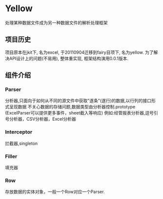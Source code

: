 Yellow
==========

处理某种数据文件成为另一种数据文件的解析处理框架

项目历史
----------
项目原本在jkit下, 名为excel, 于20110904迁移到fairy目项下, 名为yellow.
为了解决API设计上的问题(不易用), 整体重实现, 框架结构演用0.0.1版本.


组件介绍
----------
### Parser
分析器,只面向于如何从不同的源文件中获取"遂条"(遂行)的数据,以行列的接口形式呈现数据
不关心数据的存储问题,数据类型由分析器控制.prototype
(ExcelParser可以提供更多事件，sheet截入等响应)
例如:经管报表分析器,逗号引号分析器，CSV分析器，Excel分析器

### Interceptor
拦截器,singleton

### Filler
填充器

### Row
存放数据的实体对象，一般一个Row对应一个Parser.
